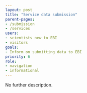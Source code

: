 ```yaml
---
layout: post
title: "Service data submission"
parent-pages:
- /submission
- /services
users:
- scientists new to EBI
- visitors
goals:
- Inform on submitting data to EBI
priority: 6
role:
- navigation
- informational
---
```


No further description.
